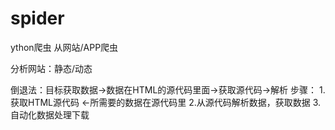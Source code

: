 # spider
ython爬虫
从网站/APP爬虫

分析网站：静态/动态

倒退法：目标获取数据→数据在HTML的源代码里面→获取源代码→解析
步骤：
1.获取HTML源代码 ←所需要的数据在源代码里
2.从源代码解析数据，获取数据
3.自动化数据处理下载

